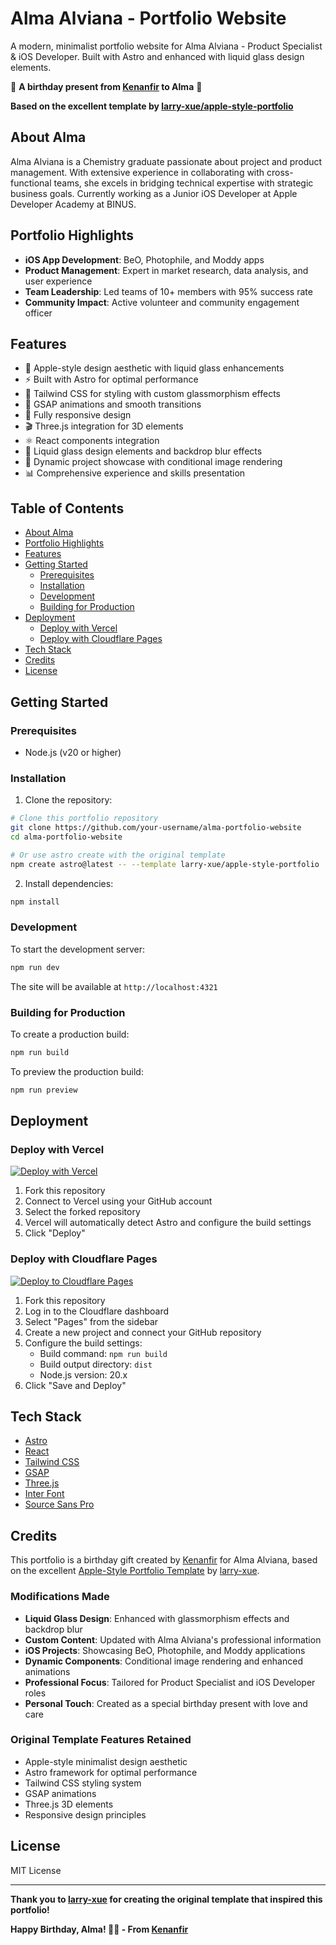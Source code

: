 # Alma Alviana - Portfolio Website

A modern, minimalist portfolio website for Alma Alviana - Product Specialist & iOS Developer. Built with Astro and enhanced with liquid glass design elements.

🎂 **A birthday present from [Kenanfir](https://github.com/Kenanfir) to Alma** 🎂

**Based on the excellent template by [larry-xue/apple-style-portfolio](https://github.com/larry-xue/apple-style-portfolio)**

## About Alma

Alma Alviana is a Chemistry graduate passionate about project and product management. With extensive experience in collaborating with cross-functional teams, she excels in bridging technical expertise with strategic business goals. Currently working as a Junior iOS Developer at Apple Developer Academy at BINUS.

## Portfolio Highlights

- **iOS App Development**: BeO, Photophile, and Moddy apps
- **Product Management**: Expert in market research, data analysis, and user experience
- **Team Leadership**: Led teams of 10+ members with 95% success rate
- **Community Impact**: Active volunteer and community engagement officer

## Features

- 🍎 Apple-style design aesthetic with liquid glass enhancements
- ⚡️ Built with Astro for optimal performance
- 🎨 Tailwind CSS for styling with custom glassmorphism effects
- 🌟 GSAP animations and smooth transitions
- 📱 Fully responsive design
- 🎬 Three.js integration for 3D elements
- ⚛️ React components integration
- 💎 Liquid glass design elements and backdrop blur effects
- 🎯 Dynamic project showcase with conditional image rendering
- 📊 Comprehensive experience and skills presentation

## Table of Contents

- [About Alma](#about-alma)
- [Portfolio Highlights](#portfolio-highlights)
- [Features](#features)
- [Getting Started](#getting-started)
  - [Prerequisites](#prerequisites)
  - [Installation](#installation)
  - [Development](#development)
  - [Building for Production](#building-for-production)
- [Deployment](#deployment)
  - [Deploy with Vercel](#deploy-with-vercel)
  - [Deploy with Cloudflare Pages](#deploy-with-cloudflare-pages)
- [Tech Stack](#tech-stack)
- [Credits](#credits)
- [License](#license)

## Getting Started

### Prerequisites

- Node.js (v20 or higher)

### Installation

1. Clone the repository:

```bash
# Clone this portfolio repository
git clone https://github.com/your-username/alma-portfolio-website
cd alma-portfolio-website

# Or use astro create with the original template
npm create astro@latest -- --template larry-xue/apple-style-portfolio
```

2. Install dependencies:

```bash
npm install
```

### Development

To start the development server:

```bash
npm run dev
```

The site will be available at `http://localhost:4321`

### Building for Production

To create a production build:

```bash
npm run build
```

To preview the production build:

```bash
npm run preview
```

## Deployment

### Deploy with Vercel

[![Deploy with Vercel](https://vercel.com/button)](https://vercel.com/new/clone?repository-url=https://github.com/your-username/alma-portfolio-website)

1. Fork this repository
2. Connect to Vercel using your GitHub account
3. Select the forked repository
4. Vercel will automatically detect Astro and configure the build settings
5. Click "Deploy"

### Deploy with Cloudflare Pages

[![Deploy to Cloudflare Pages](https://img.shields.io/badge/Deploy%20to-Cloudflare%20Pages-orange.svg?logo=cloudflare)](https://dash.cloudflare.com/sign-up)

1. Fork this repository
2. Log in to the Cloudflare dashboard
3. Select "Pages" from the sidebar
4. Create a new project and connect your GitHub repository
5. Configure the build settings:
   - Build command: `npm run build`
   - Build output directory: `dist`
   - Node.js version: 20.x
6. Click "Save and Deploy"

## Tech Stack

- [Astro](https://astro.build)
- [React](https://reactjs.org)
- [Tailwind CSS](https://tailwindcss.com)
- [GSAP](https://greensock.com/gsap)
- [Three.js](https://threejs.org)
- [Inter Font](https://rsms.me/inter)
- [Source Sans Pro](https://fonts.google.com/specimen/Source+Sans+Pro)

## Credits

This portfolio is a birthday gift created by [Kenanfir](https://github.com/Kenanfir) for Alma Alviana, based on the excellent [Apple-Style Portfolio Template](https://github.com/larry-xue/apple-style-portfolio) by [larry-xue](https://github.com/larry-xue).

### Modifications Made

- **Liquid Glass Design**: Enhanced with glassmorphism effects and backdrop blur
- **Custom Content**: Updated with Alma Alviana's professional information
- **iOS Projects**: Showcasing BeO, Photophile, and Moddy applications
- **Dynamic Components**: Conditional image rendering and enhanced animations
- **Professional Focus**: Tailored for Product Specialist and iOS Developer roles
- **Personal Touch**: Created as a special birthday present with love and care

### Original Template Features Retained

- Apple-style minimalist design aesthetic
- Astro framework for optimal performance
- Tailwind CSS styling system
- GSAP animations
- Three.js 3D elements
- Responsive design principles

## License

MIT License

---

**Thank you to [larry-xue](https://github.com/larry-xue) for creating the original template that inspired this portfolio!**

**Happy Birthday, Alma! 🎂✨ - From [Kenanfir](https://github.com/Kenanfir)**
